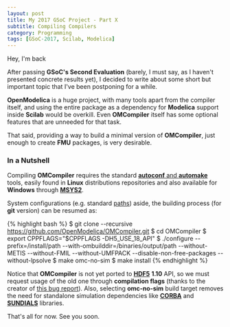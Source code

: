 ```yaml
---
layout: post
title: My 2017 GSoC Project - Part X
subtitle: Compiling Compilers
category: Programming
tags: [GSoC-2017, Scilab, Modelica]
--- 
```


Hey, I'm back

After passing **GSoC's Second Evaluation** (barely, I must say, as I haven't presented concrete results yet), I decided to write about some short but important topic that I've been postponing for a while.

**OpenModelica** is a huge project, with many tools apart from the compiler itself, and using the entire package as a dependency for **Modelica** support inside **Scilab** would be overkill. Even **OMCompiler** itself has some optional features that are unneeded for that task.

That said, providing a way to build a minimal version of **OMCompiler**, just enough to create **FMU** packages, is very desirable.

### In a Nutshell

Compiling **OMCompiler** requires the standard [**autoconf** and **automake**](https://en.wikipedia.org/wiki/Automake) tools, easily found in **Linux** distributions repositories and also available for **Windows** through [**MSYS2**](http://www.msys2.org/).

System configurations (e.g. standard [paths](https://en.wikipedia.org/wiki/PATH_(variable))) aside, the building process (for **git** version) can be resumed as:

{% highlight bash %}
$ git clone --recursive https://github.com/OpenModelica/OMCompiler.git
$ cd OMCompiler
$ export CPPFLAGS="$CPPFLAGS -DH5_USE_18_API"
$ ./configure --prefix=/install/path --with-ombuilddir=/binaries/output/path --without-METIS --without-FMIL --without-UMFPACK --disable-non-free-packages --without-lpsolve
$ make omc-no-sim
$ make install
{% endhighlight %}

Notice that **OMCompiler** is not yet ported to [**HDF5**](https://support.hdfgroup.org/HDF5/) **1.10** API, so we must request usage of the old one through **compilation flags** (thanks to the creator of [this bug report](https://trac.openmodelica.org/OpenModelica/ticket/3945)). Also, selecting **omc-no-sim** build target removes the need for standalone simulation dependencies like [**CORBA**](https://en.wikipedia.org/wiki/Common_Object_Request_Broker_Architecture) and [**SUNDIALS**](https://computation.llnl.gov/projects/sundials) libraries.


That's all for now. See you soon.


